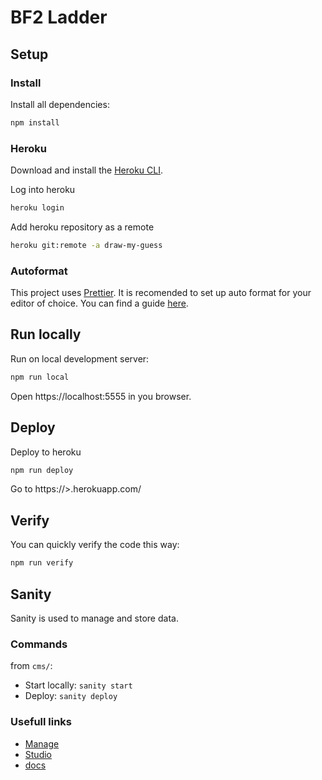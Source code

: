 # BF2 Ladder

## Setup

### Install

Install all dependencies:

```sh
npm install
```

### Heroku

Download and install the [Heroku CLI](https://devcenter.heroku.com/articles/heroku-cli).

Log into heroku

```sh
heroku login
```

Add heroku repository as a remote

```sh
heroku git:remote -a draw-my-guess
```

### Autoformat

This project uses [Prettier](https://prettier.io/). It is recomended to set up auto format for your editor of choice. You can find a guide [here](https://prettier.io/docs/en/editors.html).

## Run locally

Run on local development server:

```sh
npm run local
```

Open https://localhost:5555 in you browser.

## Deploy

Deploy to heroku

```sh
npm run deploy
```

Go to https://<app-name>>.herokuapp.com/

## Verify

You can quickly verify the code this way:

```sh
npm run verify
```

## Sanity

Sanity is used to manage and store data.

### Commands

from `cms/`:

- Start locally: `sanity start`
- Deploy: `sanity deploy`

### Usefull links

- [Manage](https://manage.sanity.io/projects/3kxov1pq)
- [Studio](https://bf2-ladder.sanity.studio/desk)
- [docs](https://www.sanity.io/docs)
